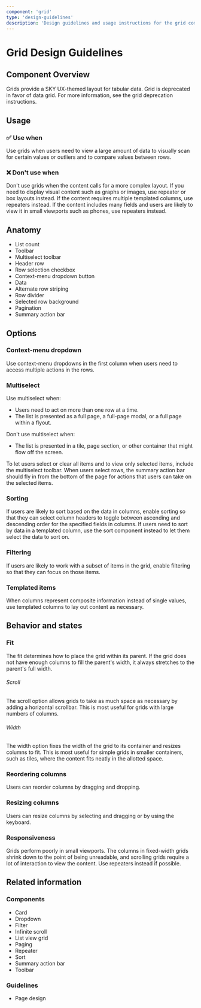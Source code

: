 ```yaml
---
component: 'grid'
type: 'design-guidelines'
description: 'Design guidelines and usage instructions for the grid component extracted from SKY UX documentation.'
---
```


# Grid Design Guidelines

## Component Overview
Grids provide a SKY UX-themed layout for tabular data. Grid is deprecated in favor of data grid. For more information, see the grid deprecation instructions.

## Usage

### ✅ Use when

Use grids when users need to view a large amount of data to visually scan for certain values or outliers and to compare values between rows.

### ❌ Don't use when

Don't use grids when the content calls for a more complex layout. If you need to display visual content such as graphs or images, use repeater or box layouts instead. If the content requires multiple templated columns, use repeaters instead. If the content includes many fields and users are likely to view it in small viewports such as phones, use repeaters instead.

## Anatomy

- List count
- Toolbar
- Multiselect toolbar
- Header row
- Row selection checkbox
- Context-menu dropdown button
- Data
- Alternate row striping
- Row divider
- Selected row background
- Pagination
- Summary action bar

## Options

### Context-menu dropdown

Use context-menu dropdowns in the first column when users need to access multiple actions in the rows.

### Multiselect

Use multiselect when:

- Users need to act on more than one row at a time.
- The list is presented as a full page, a full-page modal, or a full page within a flyout.

Don't use multiselect when:

- The list is presented in a tile, page section, or other container that might flow off the screen.

To let users select or clear all items and to view only selected items, include the multiselect toolbar. When users select rows, the summary action bar should fly in from the bottom of the page for actions that users can take on the selected items.

### Sorting

If users are likely to sort based on the data in columns, enable sorting so that they can select column headers to toggle between ascending and descending order for the specified fields in columns. If users need to sort by data in a templated column, use the sort component instead to let them select the data to sort on.

### Filtering

If users are likely to work with a subset of items in the grid, enable filtering so that they can focus on those items.

### Templated items

When columns represent composite information instead of single values, use templated columns to lay out content as necessary.

## Behavior and states

### Fit

The fit determines how to place the grid within its parent. If the grid does not have enough columns to fill the parent's width, it always stretches to the parent's full width.

###### Scroll

The scroll option allows grids to take as much space as necessary by adding a horizontal scrollbar. This is most useful for grids with large numbers of columns.

###### Width

The width option fixes the width of the grid to its container and resizes columns to fit. This is most useful for simple grids in smaller containers, such as tiles, where the content fits neatly in the allotted space.

### Reordering columns

Users can reorder columns by dragging and dropping.

### Resizing columns

Users can resize columns by selecting and dragging or by using the keyboard.

### Responsiveness

Grids perform poorly in small viewports. The columns in fixed-width grids shrink down to the point of being unreadable, and scrolling grids require a lot of interaction to view the content. Use repeaters instead if possible.

## Related information

### Components

- Card
- Dropdown
- Filter
- Infinite scroll
- List view grid
- Paging
- Repeater
- Sort
- Summary action bar
- Toolbar

### Guidelines

- Page design